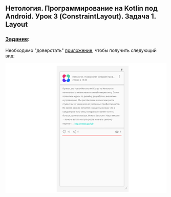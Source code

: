 ## Нетология. Программирование на Kotlin под Android. Урок 3 (ConstraintLayout). Задача 1. Layout

### [Задание](https://github.com/netology-code/and2-homeworks/tree/master/03_constraint_layout):

Необходимо "доверстать" [приложение](https://github.com/Yoji-kms/LauncherIcon), чтобы получить следующий вид:

![](layout.png)